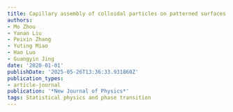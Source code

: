 ```yaml
---
title: Capillary assembly of colloidal particles on patterned surfaces
authors:
- Mo Zhou
- Yanan Liu
- Peixin Zhang
- Yuting Miao
- Hao Luo
- Guangyin Jing
date: '2020-01-01'
publishDate: '2025-05-26T13:36:33.931860Z'
publication_types:
- article-journal
publication: '*New Journal of Physics*'
tags: Statistical physics and phase transition
---
```

